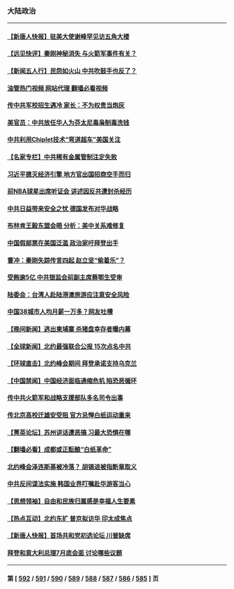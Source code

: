 ### 大陆政治
---
#### [【新唐人快报】驻美大使谢峰罕见访五角大楼](../../pages/ncid277/n14033906.md?07140845) 
#### [【远见快评】秦刚神秘消失 与火箭军事件有关？](../../pages/ncid277/n14033872.md?07140845) 
#### [【新闻五人行】民怨如火山 中共吹鼓手也反了？](../../pages/ncid277/n14033899.md?07140845) 
#### [油管热门视频 网站代理 翻墙必看视频](http://138.2.39.72:81/youtube.html?epic-marker?07140845)
#### [传中共军校招生遇冷 家长：不为权贵当炮灰](../../pages/ncid277/n14033885.md?07140845) 
#### [美官员：中共放任华人为芬太尼毒枭制毒洗钱](../../pages/ncid277/n14033824.md?07140845) 
#### [中共利用Chiplet技术“弯道超车”美国关注](../../pages/ncid277/n14033860.md?07140845) 
#### [【名家专栏】中共稀有金属管制注定失败](../../pages/ncid277/n14033664.md?07140845) 
#### [习近平摁灭经济引擎 地方官出国招商空手而归](../../pages/ncid277/n14033492.md?07140845) 
#### [前NBA球星出席听证会 讲述因反共遭封杀经历](../../pages/ncid277/n14033745.md?07140845) 
#### [中共日益带来安全之忧 德国发布对华战略](../../pages/ncid277/n14033710.md?07140845) 
#### [布林肯王毅东盟会晤 分析：美中关系难修复](../../pages/ncid277/n14033733.md?07140845) 
#### [中国假邮票在美国泛滥 政治家吁拜登出手](../../pages/ncid277/n14033701.md?07140845) 
#### [曹冲：秦刚失踪传言四起 赵立坚“偷着乐”？](../../pages/ncid277/n14033393.md?07140845) 
#### [受贿逾5亿 中共银监会前副主席蔡鄂生受审](../../pages/ncid277/n14033579.md?07140845) 
#### [陆委会：台湾人赴陆港澳旅游应注意安全风险](../../pages/ncid277/n14033479.md?07140845) 
#### [中国38城市人均月薪一万多？网友吐槽](../../pages/ncid277/n14033544.md?07140845) 
#### [【晚间新闻】逃出柬埔寨 杀猪盘幸存者曝内幕](../../pages/ncid277/n14033108.md?07140845) 
#### [【全球新闻】北约最强联合公报 15次点名中共](../../pages/ncid277/n14033482.md?07140845) 
#### [【环球直击】北约峰会期间 拜登承诺支持乌克兰](../../pages/ncid277/n14033115.md?07140845) 
#### [【中国禁闻】中国经济面临通缩危机 陷恐恶循环](../../pages/ncid277/n14032955.md?07140845) 
#### [传中共火箭军和战略支援部队多名司令出事](../../pages/ncid277/n14033261.md?07140845) 
#### [传北京高校迁雄安受阻 官方忌惮白纸运动重来](../../pages/ncid277/n14033229.md?07140845) 
#### [【菁英论坛】苏州讲话遭恶搞 习最大恐惧在哪](../../pages/ncid277/n14033205.md?07140845) 
#### [【翻墙必看】成都或正酝酿“白纸革命”](../../pages/ncid277/n14033251.md?07140845) 
#### [北约峰会泽连斯基被冷落？ 胡锡进被指断章取义](../../pages/ncid277/n14033178.md?07140845) 
#### [中共反间谍法实施 韩国业界叮嘱赴华游客当心](../../pages/ncid277/n14033240.md?07140845) 
#### [【思想领袖】自由和民族归属感是幸福人生要素](../../pages/ncid277/n14021199.md?07140845) 
#### [【热点互动】北约东扩 普京拟访华 印太成焦点](../../pages/ncid277/n14033132.md?07140845) 
#### [【新唐人快报】首场共和党初选论坛 川普缺席](../../pages/ncid277/n14033193.md?07140845) 
#### [拜登和意大利总理7月底会面 讨论哪些议题](../../pages/ncid277/n14033157.md?07140845) 

---
#### 第 [ [592](./592.md?07140845) / [591](./591.md?07140845) / [590](./590.md?07140845) / [589](./589.md?07140845) / [588](./588.md?07140845) / [587](./587.md?07140845) / [586](./586.md?07140845) / [585](./585.md?07140845) ] 页

